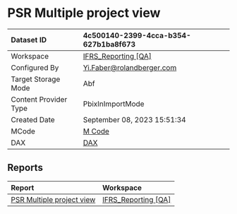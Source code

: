 



# PSR Multiple project view

|Dataset ID|4c500140-2399-4cca-b354-627b1ba8f673|
| :--- | :--- |
|Workspace|[IFRS_Reporting [QA]](../Workspaces/IFRS_Reporting-[QA].md)|
|Configured By|Yi.Faber@rolandberger.com|
|Target Storage Mode|Abf|
|Content Provider Type|PbixInImportMode|
|Created Date|September 08, 2023 15:51:34|
|MCode|[M Code](./PSR-Multiple-project-view/mcode.md)|
|DAX|[DAX](./PSR-Multiple-project-view/dax.md)|

## Reports

|Report|Workspace|
| :--- | :--- |
|[PSR Multiple project view](../Reports/PSR-Multiple-project-view.md)|[IFRS_Reporting [QA]](../Workspaces/IFRS_Reporting-[QA].md)|
